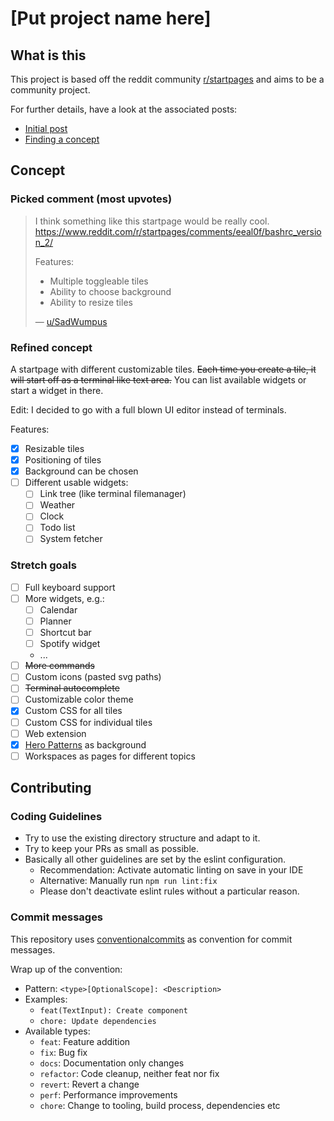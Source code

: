 # [Put project name here]

## What is this

This project is based off the reddit community [r/startpages](https://www.reddit.com/r/startpages) and aims to be a community project.

For further details, have a look at the associated posts:

- [Initial post](https://www.reddit.com/r/startpages/comments/ymzu14/lets_create_something_neat_together/)
- [Finding a concept](https://www.reddit.com/r/startpages/comments/yrqt41/lets_create_something_neat_together_finding_a/)

## Concept

### Picked comment (most upvotes)

> I think something like this startpage would be really cool. https://www.reddit.com/r/startpages/comments/eeal0f/bashrc_version_2/
>
> Features:
>
> - Multiple toggleable tiles
> - Ability to choose background
> - Ability to resize tiles
>
> — [u/SadWumpus](https://www.reddit.com/r/startpages/comments/yrqt41/comment/ivv538k/?utm_source=share&utm_medium=web2x&context=3)

### Refined concept

A startpage with different customizable tiles.
~~Each time you create a tile, it will start off as a terminal like text area.~~
You can list available widgets or start a widget in there.

Edit: I decided to go with a full blown UI editor instead of terminals.

Features:

- [x] Resizable tiles
- [x] Positioning of tiles
- [x] Background can be chosen
- [ ] Different usable widgets:
  - [ ] Link tree (like terminal filemanager)
  - [ ] Weather
  - [ ] Clock
  - [ ] Todo list
  - [ ] System fetcher

### Stretch goals

- [ ] Full keyboard support
- [ ] More widgets, e.g.:
  - [ ] Calendar
  - [ ] Planner
  - [ ] Shortcut bar
  - [ ] Spotify widget
  - ...
- [ ] ~~More commands~~
- [ ] Custom icons (pasted svg paths)
- [ ] ~~Terminal autocomplete~~
- [ ] Customizable color theme
- [x] Custom CSS for all tiles
- [ ] Custom CSS for individual tiles
- [ ] Web extension
- [x] [Hero Patterns](https://heropatterns.com/) as background
- [ ] Workspaces as pages for different topics

## Contributing

### Coding Guidelines

- Try to use the existing directory structure and adapt to it.
- Try to keep your PRs as small as possible.
- Basically all other guidelines are set by the eslint configuration.
  - Recommendation: Activate automatic linting on save in your IDE
  - Alternative: Manually run `npm run lint:fix`
  - Please don't deactivate eslint rules without a particular reason.

### Commit messages

This repository uses [conventionalcommits](https://www.conventionalcommits.org/) as convention for commit messages.

Wrap up of the convention:

- Pattern: `<type>[OptionalScope]: <Description>`
- Examples:
  - `feat(TextInput): Create component`
  - `chore: Update dependencies`
- Available types:
  - `feat`: Feature addition
  - `fix`: Bug fix
  - `docs`: Documentation only changes
  - `refactor`: Code cleanup, neither feat nor fix
  - `revert`: Revert a change
  - `perf`: Performance improvements
  - `chore`: Change to tooling, build process, dependencies etc
